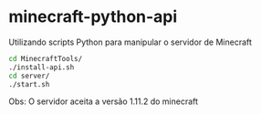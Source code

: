 # minecraft-python-api

Utilizando scripts Python para manipular o servidor de Minecraft

```bash
cd MinecraftTools/
./install-api.sh
cd server/
./start.sh
```

Obs: O servidor aceita a versão 1.11.2 do minecraft